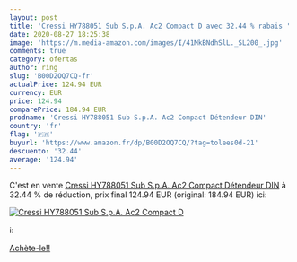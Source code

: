 ```yaml
---
layout: post
title: 'Cressi HY788051 Sub S.p.A. Ac2 Compact D avec 32.44 % rabais '
date: 2020-08-27 18:25:38
image: 'https://m.media-amazon.com/images/I/41MkBNdhSlL._SL200_.jpg'
comments: true
category: ofertas
author: ring
slug: 'B00D2OQ7CQ-fr'
actualPrice: 124.94 EUR
currency: EUR
price: 124.94
comparePrice: 184.94 EUR
prodname: 'Cressi HY788051 Sub S.p.A. Ac2 Compact Détendeur DIN'
country: 'fr'
flag: '🇫🇷'
buyurl: 'https://www.amazon.fr/dp/B00D2OQ7CQ/?tag=tolees0d-21'
descuento: '32.44'
average: '124.94'
---
```


C'est en vente [Cressi HY788051 Sub S.p.A. Ac2 Compact Détendeur DIN](https://www.amazon.fr/dp/B00D2OQ7CQ/?tag=tolees0d-21)  à  32.44 % de réduction, prix final  124.94 EUR (original: 184.94 EUR) ici:

[![Cressi HY788051 Sub S.p.A. Ac2 Compact D](https://m.media-amazon.com/images/I/41MkBNdhSlL._SL200_.jpg)](https://www.amazon.fr/dp/B00D2OQ7CQ/?tag=tolees0d-21)

ℹ️:


[Achète-le!!](https://www.amazon.fr/dp/B00D2OQ7CQ/?tag=tolees0d-21)
